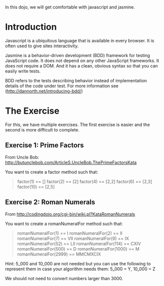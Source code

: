 In this dojo, we will get comfortable with javascript and jasmine.

# Introduction

Javascript is a ubiquitous language that is available in every browser. It is often used to give sites interactivity.

Jasmine is a behavior-driven development (BDD) framework for testing JavaScript code. It does not depend on any other JavaScript frameworks. It does not require a DOM. And it has a clean, obvious syntax so that you can easily write tests.

BDD refers to the tests describing behavior instead of implementation details of the code under test. For more information see (http://dannorth.net/introducing-bdd/)

# The Exercise

For this, we have multiple exercises. The first exercise is easier and the second is more difficult to complete.

## Exercise 1: Prime Factors

From Uncle Bob: http://butunclebob.com/ArticleS.UncleBob.ThePrimeFactorsKata

You want to create a factor method such that:

> factor(1) == []
> factor(2) == [2]
> factor(4) == [2,2]
> factor(6) == [2,3]
> factor(10) == [2,5]

## Exercise 2: Roman Numerals

From http://codingdojo.org/cgi-bin/wiki.pl?KataRomanNumerals

You want to create a romanNumeralFor method such that:

> romanNumeralFor(1) == I
> romanNumeralFor(2) == II
> romanNumeralFor(7) == VII
> romanNumeralFor(9) == IX
> romanNumeralFor(52) == LII
> romanNumeralFor(114) == CXIV
> romanNumeralFor(500) == D
> romanNumeralFor(1000) == M
> romanNumeralFor(2999) == MMCMXCIX

Hint: 5_000 and 10_000 are not needed but you can use the following to represent them in case your algorithm needs them: 5_000 = Y, 10_000 = Z

We should not need to convert numbers larger than 3000.
